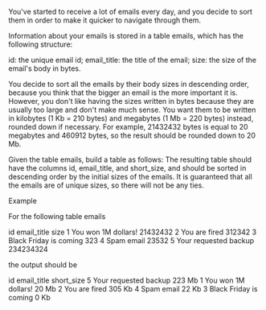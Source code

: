 You've started to receive a lot of emails every day, and you decide to sort them in order to make it quicker to navigate through them.

Information about your emails is stored in a table emails, which has the following structure:

id: the unique email id;
email_title: the title of the email;
size: the size of the email's body in bytes.

You decide to sort all the emails by their body sizes in descending order, because you think that the bigger an email is the more important it is. However, you don't like having the sizes written in bytes because they are usually too large and don't make much sense. You want them to be written in kilobytes (1 Kb = 210 bytes) and megabytes (1 Mb = 220 bytes) instead, rounded down if necessary. For example, 21432432 bytes is equal to 20 megabytes and 460912 bytes, so the result should be rounded down to 20 Mb.

Given the table emails, build a table as follows: The resulting table should have the columns id, email_title, and short_size, and should be sorted in descending order by the initial sizes of the emails. It is guaranteed that all the emails are of unique sizes, so there will not be any ties.

Example

For the following table emails

id	email_title	            size
1	You won 1M dollars!	    21432432
2	You are fired	        312342
3	Black Friday is coming	323
4	Spam email	            23532
5	Your requested backup	234234324

the output should be

id	email_title	            short_size
5	Your requested backup	223 Mb
1	You won 1M dollars!	    20 Mb
2	You are fired	        305 Kb
4	Spam email	            22 Kb
3	Black Friday is coming	0 Kb
